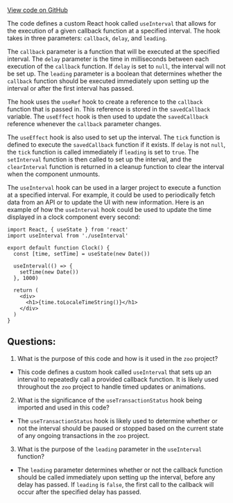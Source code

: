 [View code on GitHub](zoo-labs/zoo/blob/master/core/src/hooks/useIntervalTransaction.ts)

The code defines a custom React hook called `useInterval` that allows for the execution of a given callback function at a specified interval. The hook takes in three parameters: `callback`, `delay`, and `leading`. 

The `callback` parameter is a function that will be executed at the specified interval. The `delay` parameter is the time in milliseconds between each execution of the `callback` function. If `delay` is set to `null`, the interval will not be set up. The `leading` parameter is a boolean that determines whether the `callback` function should be executed immediately upon setting up the interval or after the first interval has passed. 

The hook uses the `useRef` hook to create a reference to the `callback` function that is passed in. This reference is stored in the `savedCallback` variable. The `useEffect` hook is then used to update the `savedCallback` reference whenever the `callback` parameter changes. 

The `useEffect` hook is also used to set up the interval. The `tick` function is defined to execute the `savedCallback` function if it exists. If `delay` is not `null`, the `tick` function is called immediately if `leading` is set to `true`. The `setInterval` function is then called to set up the interval, and the `clearInterval` function is returned in a cleanup function to clear the interval when the component unmounts. 

The `useInterval` hook can be used in a larger project to execute a function at a specified interval. For example, it could be used to periodically fetch data from an API or to update the UI with new information. Here is an example of how the `useInterval` hook could be used to update the time displayed in a clock component every second:

```
import React, { useState } from 'react'
import useInterval from './useInterval'

export default function Clock() {
  const [time, setTime] = useState(new Date())

  useInterval(() => {
    setTime(new Date())
  }, 1000)

  return (
    <div>
      <h1>{time.toLocaleTimeString()}</h1>
    </div>
  )
}
```
## Questions: 
 1. What is the purpose of this code and how is it used in the `zoo` project?
- This code defines a custom hook called `useInterval` that sets up an interval to repeatedly call a provided callback function. It is likely used throughout the `zoo` project to handle timed updates or animations.

2. What is the significance of the `useTransactionStatus` hook being imported and used in this code?
- The `useTransactionStatus` hook is likely used to determine whether or not the interval should be paused or stopped based on the current state of any ongoing transactions in the `zoo` project.

3. What is the purpose of the `leading` parameter in the `useInterval` function?
- The `leading` parameter determines whether or not the callback function should be called immediately upon setting up the interval, before any delay has passed. If `leading` is `false`, the first call to the callback will occur after the specified delay has passed.